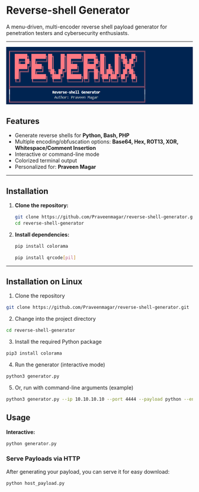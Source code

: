 # Reverse-shell Generator

A menu-driven, multi-encoder reverse shell payload generator for penetration testers and cybersecurity enthusiasts.

---

<p align="center">
  <img src="images/reverse.png" alt="Reverse Shell Generator Banner" width="600"/>
</p>


## Features

- Generate reverse shells for **Python, Bash, PHP**
- Multiple encoding/obfuscation options: **Base64, Hex, ROT13, XOR, Whitespace/Comment Insertion**
- Interactive or command-line mode
- Colorized terminal output
- Personalized for: **Praveen Magar**

---

## Installation

1. **Clone the repository:**
    ```bash
    git clone https://github.com/Praveenmagar/reverse-shell-generator.git
    cd reverse-shell-generator
    ```

2. **Install dependencies:**
    ```bash
    pip install colorama
    ```
    ```bash
    pip install qrcode[pil]
    ```

---

## Installation on Linux 
1. Clone the repository
```bash
git clone https://github.com/Praveenmagar/reverse-shell-generator.git
```
2. Change into the project directory
```bash
cd reverse-shell-generator
```
3. Install the required Python package
```bash
pip3 install colorama
```
4. Run the generator (interactive mode)
```bash
python3 generator.py
```
5. Or, run with command-line arguments (example)
```bash
python3 generator.py --ip 10.10.10.10 --port 4444 --payload python --encoder xor --output shell.py
```

## Usage

**Interactive:**
```bash
python generator.py
```

### Serve Payloads via HTTP

After generating your payload, you can serve it for easy download:

```bash
python host_payload.py
```

